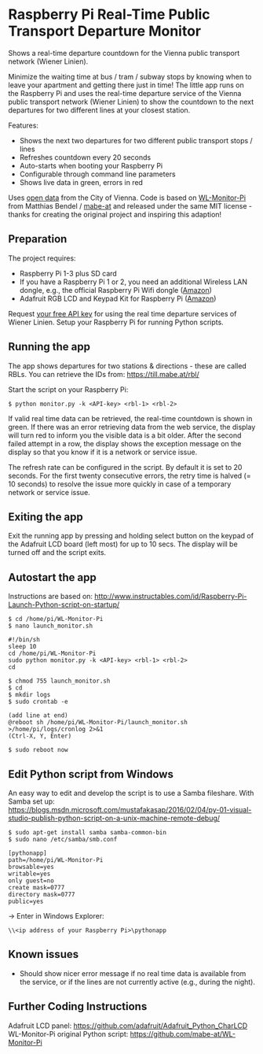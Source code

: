# Raspberry Pi Real-Time Public Transport Departure Monitor

Shows a real-time departure countdown for the Vienna public transport network (Wiener Linien).

Minimize the waiting time at bus / tram / subway stops by knowing when to leave your apartment and getting there just in time! The little app runs on the Raspberry Pi and uses the real-time departure service of the Vienna public transport network (Wiener Linien) to show the countdown to the next departures for two different lines at your closest station.

Features:

- Shows the next two departures for two different public transport stops / lines
- Refreshes countdown every 20 seconds
- Auto-starts when booting your Raspberry Pi
- Configurable through command line parameters
- Shows live data in green, errors in red

Uses [open data](https://www.data.gv.at/katalog/dataset/add66f20-d033-4eee-b9a0-47019828e698) from the City of Vienna.
Code is based on [WL-Monitor-Pi](https://github.com/mabe-at/WL-Monitor-Pi) from Matthias Bendel / [mabe-at](https://mabe.at) and released under the same MIT license - thanks for creating the original project and inspiring this adaption!


## Preparation

The project requires:

- Raspberry Pi 1-3 plus SD card
- If you have a Raspberry Pi 1 or 2, you need an additional Wireless LAN dongle, e.g., the official Raspberry Pi Wifi dongle ([Amazon](http://amzn.to/2eC3dEP))
- Adafruit RGB LCD and Keypad Kit for Raspberry Pi ([Amazon](http://amzn.to/2eC1jnD))

Request [your free API key](https://www.wien.gv.at/formularserver2/user/formular.aspx?pid=3b49a23de1ff43efbc45ae85faee31db&pn=B0718725a79fb40f4bb4b7e0d2d49f1d1) for using the real time departure services of Wiener Linien. Setup your Raspberry Pi for running Python scripts.


## Running the app

The app shows departures for two stations & directions - these are called RBLs. You can retrieve the IDs from: https://till.mabe.at/rbl/

Start the script on your Raspberry Pi:

```
$ python monitor.py -k <API-key> <rbl-1> <rbl-2>
```

If valid real time data can be retrieved, the real-time countdown is shown in green. If there was an error retrieving data from the web service, the display will turn red to inform you the visible data is a bit older. After the second failed attempt in a row, the display shows the exception message on the display so that you know if it is a network or service issue.

The refresh rate can be configured in the script. By default it is set to 20 seconds. For the first twenty consecutive errors, the retry time is halved (= 10 seconds) to resolve the issue more quickly in case of a temporary network or service issue.


## Exiting the app

Exit the running app by pressing and holding select button on the keypad of the Adafruit LCD board (left most) for up to 10 secs. The display will be turned off and the script exits.


## Autostart the app

Instructions are based on: http://www.instructables.com/id/Raspberry-Pi-Launch-Python-script-on-startup/

```
$ cd /home/pi/WL-Monitor-Pi
$ nano launch_monitor.sh

#!/bin/sh
sleep 10
cd /home/pi/WL-Monitor-Pi
sudo python monitor.py -k <API-key> <rbl-1> <rbl-2>
cd

$ chmod 755 launch_monitor.sh
$ cd
$ mkdir logs
$ sudo crontab -e

(add line at end)
@reboot sh /home/pi/WL-Monitor-Pi/launch_monitor.sh >/home/pi/logs/cronlog 2>&1
(Ctrl-X, Y, Enter)

$ sudo reboot now
```

## Edit Python script from Windows

An easy way to edit and develop the script is to use a Samba fileshare. 
With Samba set up: https://blogs.msdn.microsoft.com/mustafakasap/2016/02/04/py-01-visual-studio-publish-python-script-on-a-unix-machine-remote-debug/

```
$ sudo apt-get install samba samba-common-bin
$ sudo nano /etc/samba/smb.conf

[pythonapp]
path=/home/pi/WL-Monitor-Pi
browsable=yes
writable=yes
only guest=no
create mask=0777
directory mask=0777
public=yes
```

-> Enter in Windows Explorer: 

```
\\<ip address of your Raspberry Pi>\pythonapp
```


## Known issues

* Should show nicer error message if no real time data is available from the service, or if the lines are not currently active (e.g., during the night). 


## Further Coding Instructions

Adafruit LCD panel: https://github.com/adafruit/Adafruit_Python_CharLCD
WL-Monitor-Pi original Python script: https://github.com/mabe-at/WL-Monitor-Pi

